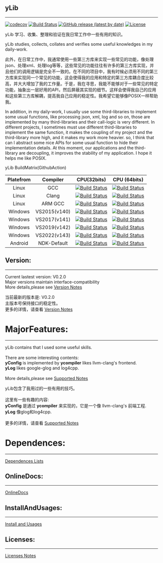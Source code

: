 <!--
 * @Author: Sky
 * @Date: 2019-10-21 13:51:28
 * @LastEditors: Sky
 * @LastEditTime: 2021-12-01 17:02:56
 * @Description: 
 -->
## yLib

****
[![codecov](https://codecov.io/gh/flyinskyin2013/yLib/branch/master/graph/badge.svg?token=CIOCB761NA)](https://codecov.io/gh/flyinskyin2013/yLib)
[![Build Status](https://img.shields.io/github/actions/workflow/status/flyinskyin2013/yLib/linux_x86_gcc.yml?branch=master)](https://github.com/flyinskyin2013/yLib/actions?query=workflow%3Alinux_x64_gcc)
[![GitHub release (latest by date)](https://img.shields.io/github/v/release/flyinskyin2013/yLib)](https://github.com/flyinskyin2013/yLib/releases)
[![License](https://img.shields.io/badge/license-BSD--3--Clause-green.svg)](License.txt) 

yLib 学习、收集、整理和验证在我日常工作中一些有用的知识。

yLib studies, collects, collates and verifies some useful knowledges in my daily-work.

此外，在日常工作中，我通常使用一些第三方库来实现一些常见的功能，像处理json、处理xml、处理log等等，这些常见的功能往往有许多的第三方库实现，并且他们的调用逻辑是完全不一致的。在不同的项目中，我有时候必须用不同的第三方库来实现同一个常见的功能，这会使得我的应用和特定的第三方库耦合度比较高，并大大增加了我的工作量。于是，我在寻思，我能不能够对于一些常见的特定功能，抽象出一层好用的API，然后屏蔽其实现的细节。这样会使得我自己的应用和这些第三方库解耦，提高我自己应用的稳定性。我希望它能够像POSIX一样帮助我。

In addition, in my daily-work, I usually use some third-libraries to implement some usual functions, like processing json, xml, log and so on, those are implemented by many third-libraries and their call-logic is very different. In different projects, I sometimes must use different third-libraries to implement the same function, it makes the coupling of my project and the third-library more high, and it makes my work more heavier. so, I think that can I abstract some nice APIs for some usual function to hide their implementation details. At this moment, our applications and the third-library are decoupling, it improves the stability of my application. I hope it helps me like POSIX.




yLib BuildMatrix(GithubAction) <br> 

| Platefrom | Compiler | CPU(32bits)  | CPU (64bits) |
| :---: | :---: | :---: | :---: |
| Linux | GCC    | [![Build Status][build_linux_x86_gcc]][ci_linux_x86_gcc] |  [![Build Status][build_linux_x64_gcc]][ci_linux_x64_gcc] |  
| Linux | Clang  | [![Build Status][build_linux_x86_clang]][ci_linux_x86_clang] |  [![Build Status][build_linux_x64_clang]][ci_linux_x64_clang] |  
| Linux | ARM GCC  | [![Build Status][build_linux_arm_gcc]][ci_linux_arm_gcc] |  [![Build Status][build_linux_aarch64_gcc]][ci_linux_aarch64_gcc] |  
| Windows | VS2015(v140) | [![Build Status][build_windows_x86_vs2015]][ci_windows_x86_vs2015] |  [![Build Status][build_windows_x64_vs2015]][ci_windows_x64_vs2015] |  
| Windows | VS2017(v141) | [![Build Status][build_windows_x86_vs2017]][ci_windows_x86_vs2017] |  [![Build Status][build_windows_x64_vs2017]][ci_windows_x64_vs2017] |
| Windows | VS2019(v142) | [![Build Status][build_windows_x86_vs2019]][ci_windows_x86_vs2019] |  [![Build Status][build_windows_x64_vs2019]][ci_windows_x64_vs2019] |
| Windows | VS2022(v143) | [![Build Status][build_windows_x86_vs2022]][ci_windows_x86_vs2022] |  [![Build Status][build_windows_x64_vs2022]][ci_windows_x64_vs2022] |
| Android | NDK-Default | [![Build Status][build_android_32bit]][ci_android_32bit] |  [![Build Status][build_android_64bit]][ci_android_64bit] |  

[build_linux_x86_gcc]: https://img.shields.io/github/actions/workflow/status/flyinskyin2013/yLib/linux_x86_gcc.yml?branch=master
[ci_linux_x86_gcc]:https://github.com/flyinskyin2013/yLib/actions?query=workflow%3Alinux_x86_gcc
[build_linux_x64_gcc]: https://img.shields.io/github/actions/workflow/status/flyinskyin2013/yLib/linux_x64_gcc.yml?branch=master
[ci_linux_x64_gcc]: https://github.com/flyinskyin2013/yLib/actions?query=workflow%3Alinux_x64_gcc

[build_linux_x86_clang]:https://img.shields.io/github/actions/workflow/status/flyinskyin2013/yLib/linux_x86_clang.yml?branch=master
[ci_linux_x86_clang]:https://github.com/flyinskyin2013/yLib/actions?query=workflow%3Alinux_x86_clang
[build_linux_x64_clang]:https://img.shields.io/github/actions/workflow/status/flyinskyin2013/yLib/linux_x64_clang.yml?branch=master
[ci_linux_x64_clang]:https://github.com/flyinskyin2013/yLib/actions?query=workflow%3Alinux_x64_clang

[build_linux_arm_gcc]:https://img.shields.io/github/actions/workflow/status/flyinskyin2013/yLib/linux_arm_gcc.yml?branch=master
[ci_linux_arm_gcc]:https://github.com/flyinskyin2013/yLib/actions?query=workflow%linux_arm_gcc
[build_linux_aarch64_gcc]:https://img.shields.io/github/actions/workflow/status/flyinskyin2013/yLib/linux_aarch64_gcc.yml?branch=master
[ci_linux_aarch64_gcc]:https://github.com/flyinskyin2013/yLib/actions?query=workflow%linux_aarch64_gcc

[build_windows_x86_vs2015]:https://img.shields.io/github/actions/workflow/status/flyinskyin2013/yLib/windows_x86_vs2015.yml?branch=master
[ci_windows_x86_vs2015]:https://github.com/flyinskyin2013/yLib/actions?query=workflow%3Awindows_x86_vs2015
[build_windows_x64_vs2015]:https://img.shields.io/github/actions/workflow/status/flyinskyin2013/yLib/windows_x64_vs2015.yml?branch=master
[ci_windows_x64_vs2015]:https://github.com/flyinskyin2013/yLib/actions?query=workflow%3Awindows_x64_vs2015

[build_windows_x86_vs2017]:https://img.shields.io/github/actions/workflow/status/flyinskyin2013/yLib/windows_x86_vs2017.yml?branch=master
[ci_windows_x86_vs2017]:https://github.com/flyinskyin2013/yLib/actions?query=workflow%3Awindows_x86_vs2017
[build_windows_x64_vs2017]:https://img.shields.io/github/actions/workflow/status/flyinskyin2013/yLib/windows_x64_vs2017.yml?branch=master
[ci_windows_x64_vs2017]:https://github.com/flyinskyin2013/yLib/actions?query=workflow%3Awindows_x64_vs2017

[build_windows_x86_vs2019]:https://img.shields.io/github/actions/workflow/status/flyinskyin2013/yLib/windows_x86_vs2019.yml?branch=master
[ci_windows_x86_vs2019]:https://github.com/flyinskyin2013/yLib/actions?query=workflow%3Awindows_x86_vs2019
[build_windows_x64_vs2019]:https://img.shields.io/github/actions/workflow/status/flyinskyin2013/yLib/windows_x64_vs2019.yml?branch=master
[ci_windows_x64_vs2019]:https://github.com/flyinskyin2013/yLib/actions?query=workflow%3Awindows_x64_vs2019


[build_windows_x86_vs2022]:https://img.shields.io/github/actions/workflow/status/flyinskyin2013/yLib/windows_x86_vs2022.yml?branch=master
[ci_windows_x86_vs2022]:https://github.com/flyinskyin2013/yLib/actions?query=workflow%3Awindows_x86_vs2022
[build_windows_x64_vs2022]:https://img.shields.io/github/actions/workflow/status/flyinskyin2013/yLib/windows_x64_vs2022.yml?branch=master
[ci_windows_x64_vs2022]:https://github.com/flyinskyin2013/yLib/actions?query=workflow%3Awindows_x64_vs2022


[build_android_32bit]:https://img.shields.io/github/actions/workflow/status/flyinskyin2013/yLib/android_32bit.yml?branch=master
[ci_android_32bit]:https://github.com/flyinskyin2013/yLib/actions?query=workflow%3Aandroid_32bit
[build_android_64bit]:https://img.shields.io/github/actions/workflow/status/flyinskyin2013/yLib/android_64bit.yml?branch=master
[ci_android_64bit]:https://github.com/flyinskyin2013/yLib/actions?query=workflow%3Aandroid_64bit



## Version:
****
Current lastest version: V0.2.0<br> 
Major versions maintain interface-compatibility<br> 
More details,please see [Version Notes](VersionNotes.txt)<br> 

当前最新的版本是:  V0.2.0<br> 
主版本号保持接口的稳定性。 <br> 
更多的详情，请查看 [Version Notes](VersionNotes.txt)<br> 

MajorFeatures:
==========
****
yLib contains that I used some useful skills.<br>
<br> 
There are some interesting contents:<br> 
**yConfig** is implemented by **ycompiler** likes llvm-clang's frontend.<br> 
**yLog** likes google-glog and log4cpp.<br> 
<br> 
More details,please see [Supported Notes](SupportedNotes.txt)<br> 

yLib包含了我用过的一些有用的技巧。<br>
<br>
这里有一些有趣的内容:<br> 
**yConfig** 是通过 **ycompiler** 来实现的，它是一个像 llvm-clang's 前端工程.<br> 
**yLog** 像glog和log4cpp.<br> 
<br> 
更多的详情，请查看 [Supported Notes](SupportedNotes.txt)<br> 

Dependences:
==========
****
[Dependences Lists](DependencesLists.txt)<br> 

## OnlineDocs:
****
[OnlineDocs](http://sky-x.gitee.io/ylib_docs/)<br> 


## InstallAndUsages:
****
[Install and Usages](InstallAndUsages.txt)<br> 

## Licenses:
****
[Licenses Notes](License.txt)<br>